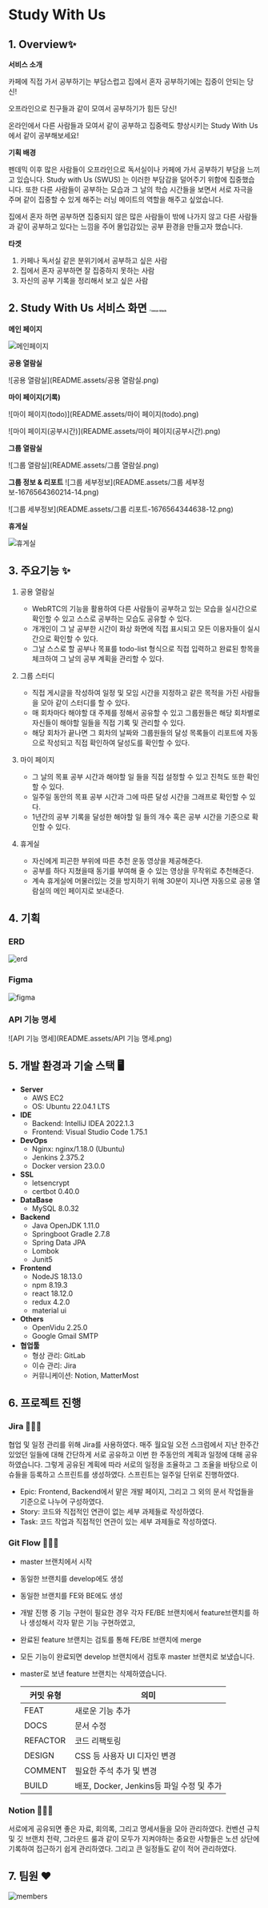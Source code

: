 # Study With Us

## 1. Overview✨

**서비스 소개**

카페에 직접 가서 공부하기는 부담스럽고 집에서 혼자 공부하기에는 집중이 안되는 당신!

오프라인으로 친구들과 같이 모여서 공부하기가 힘든 당신!

온라인에서 다른 사람들과 모여서 같이 공부하고 집중력도 향상시키는 Study With Us 에서 같이 공부해보세요!

**기획 배경**

펜데믹 이후 많은 사람들이 오프라인으로 독서실이나 카페에 가서 공부하기 부담을 느끼고 있습니다. Study with Us (SWUS) 는 이러한 부담감을 덜어주기 위함에 집중했습니다. 또한 다른 사람들이 공부하는 모습과 그 날의 학습 시간들을 보면서 서로 자극을 주며 같이 집중할 수 있게 해주는 러닝 메이트의 역할을 해주고 싶었습니다.

집에서 혼자 하면 공부하면 집중되지 않은 많은 사람들이 밖에 나가지 않고 다른 사람들과 같이 공부하고 있다는 느낌을 주어 몰입감있는 공부 환경을 만들고자 했습니다.

**타겟**

1. 카페나 독서실 같은 분위기에서 공부하고 싶은 사람
2. 집에서 혼자 공부하면 잘 집중하지 못하는 사람
3. 자신의 공부 기록을 정리해서 보고 싶은 사람

## 2. Study With Us 서비스 화면 <img src="README.assets/swus-black.png" alt="swus-black" style="zoom:25%;" />

**메인 페이지**

![메인페이지](README.assets/메인페이지.png)

**공용 열람실**

![공용 열람실](README.assets/공용 열람실.png)

**마이 페이지(기록)**

![마이 페이지(todo)](README.assets/마이 페이지(todo).png)

![마이 페이지(공부시간)](README.assets/마이 페이지(공부시간).png)

**그룹 열람실**

![그룹 열람실](README.assets/그룹 열람실.png)

**그룹 정보 & 리포트**
![그룹 세부정보](README.assets/그룹 세부정보-1676564360214-14.png)

![그룹 세부정보](README.assets/그룹 리포트-1676564344638-12.png)

**휴게실**

![휴게실](README.assets/휴게실.png)

## 3. 주요기능 ✨

1. 공용 열람실

   - WebRTC의 기능을 활용하여 다른 사람들이 공부하고 있는 모습을 실시간으로 확인할 수 있고 스스로 공부하는 모습도 공유할 수 있다.
   - 개개인이 그 날 공부한 시간이 화상 화면에 직접 표시되고 모든 이용자들이 실시간으로 확인할 수 있다.
   - 그날 스스로 할 공부나 목표를 todo-list 형식으로 직접 입력하고 완료된 항목을 체크하여 그 날의 공부 계획을 관리할 수 있다.
     <br>

2. 그룹 스터디

   - 직접 게시글을 작성하여 일정 및 모임 시간을 지정하고 같은 목적을 가진 사람들을 모아 같이 스터디를 할 수 있다.
   - 매 회차마다 해야할 대 주제를 정해서 공유할 수 있고 그룹원들은 해당 회차별로 자신들이 해야할 일들을 직접 기록 및 관리할 수 있다.
   - 해당 회차가 끝나면 그 회차의 날짜와 그룹원들의 달성 목록들이 리포트에 자동으로 작성되고 직접 확인하여 달성도를 확인할 수 있다.
     <br>

3. 마이 페이지

   - 그 날의 목표 공부 시간과 해야할 일 들을 직접 설정할 수 있고 진척도 또한 확인할 수 있다.
   - 일주일 동안의 목표 공부 시간과 그에 따른 달성 시간을 그래프로 확인할 수 있다.
   - 1년간의 공부 기록을 달성한 해야할 일 들의 개수 혹은 공부 시간을 기준으로 확인할 수 있다.
     <br>

4. 휴게실
   - 자신에게 피곤한 부위에 따른 추천 운동 영상을 제공해준다.
   - 공부를 하다 지쳤을때 동기를 부여해 줄 수 있는 영상을 무작위로 추천해준다.
   - 계속 휴게실에 머물러있는 것을 방지하기 위해 30분이 지나면 자동으로 공용 열람실의 메인 페이지로 보내준다.

## 4. 기획

### ERD

![erd](README.assets/erd.png)

### Figma

![figma](README.assets/figma.png)

### API 기능 명세

![API 기능 명세](README.assets/API 기능 명세.png)

## 5. 개발 환경과 기술 스택 🖥️

- **Server**
  - AWS EC2
  - OS: Ubuntu 22.04.1 LTS
- **IDE**
  - Backend: IntelliJ IDEA 2022.1.3
  - Frontend: Visual Studio Code 1.75.1
- **DevOps**
  - Nginx: nginx/1.18.0 (Ubuntu)
  - Jenkins 2.375.2
  - Docker version 23.0.0
- **SSL**
  - letsencrypt
  - certbot 0.40.0
- **DataBase**
  - MySQL 8.0.32
- **Backend**
  - Java OpenJDK 1.11.0
  - Springboot Gradle 2.7.8
  - Spring Data JPA
  - Lombok
  - Junit5
- **Frontend**
  - NodeJS 18.13.0
  - npm 8.19.3
  - react 18.12.0
  - redux 4.2.0
  - material ui
- **Others**
  - OpenVidu 2.25.0
  - Google Gmail SMTP
- **협업툴**
  - 형상 관리: GitLab
  - 이슈 관리: Jira
  - 커뮤니케이션: Notion, MatterMost

## 6. 프로젝트 진행

### Jira 👨‍👩‍👧

협업 및 일정 관리를 위해 Jira를 사용하였다. 매주 월요일 오전 스크럼에서 지난 한주간 있었던 일들에 대해 간단하게 서로 공유하고 이번 한 주동안의 계획과 일정에 대해 공유하였습니다. 그렇게 공유된 계획에 따라 서로의 일정을 조율하고 그 조율을 바탕으로 이슈들을 등록하고 스프린트를 생성하였다. 스프린트는 일주일 단위로 진행하였다.

- Epic: Frontend, Backend에서 맡은 개발 페이지, 그리고 그 외의 문서 작업들을 기준으로 나누어 구성하였다.
- Story: 코드와 직접적인 연관이 없는 세부 과제들로 작성하였다.
- Task: 코드 작업과 직접적인 연관이 있는 세부 과제들로 작성하였다.

### Git Flow 👨‍👩‍👧

- master 브랜치에서 시작
- 동일한 브랜치를 develop에도 생성
- 동일한 브랜치를 FE와 BE에도 생성
- 개발 진행 중 기능 구현이 필요한 경우 각자 FE/BE 브랜치에서 feature브랜치를 하나 생성해서 각자 맡은 기능 구현하였고,
- 완료된 feature 브랜치는 검토를 통해 FE/BE 브랜치에 merge
- 모든 기능이 완료되면 develop 브랜치에서 검토후 master 브랜치로 보냈습니다.
- master로 보낸 feature 브랜치는 삭제하였습니다.

  | 커밋 유형 | 의미                                      |
  | --------- | ----------------------------------------- |
  | FEAT      | 새로운 기능 추가                          |
  | DOCS      | 문서 수정                                 |
  | REFACTOR  | 코드 리팩토링                             |
  | DESIGN    | CSS 등 사용자 UI 디자인 변경              |
  | COMMENT   | 필요한 주석 추가 및 변경                  |
  | BUILD     | 배포, Docker, Jenkins등 파일 수정 및 추가 |

### Notion 👨‍👩‍👧

서로에게 공유되면 좋은 자료, 회의록, 그리고 명세서들을 모아 관리하였다. 컨벤션 규칙 및 깃 브랜치 전략, 그라운드 룰과 같이 모두가 지켜야하는 중요한 사항들은 노션 상단에 기록하여 접근하기 쉽게 관리하였다. 그리고 큰 일정들도 같이 적어 관리하였다.

## 7. 팀원 ❤️

![members](README.assets/members.png)

